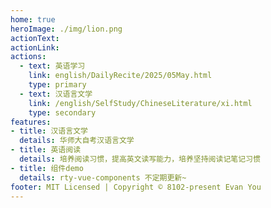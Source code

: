 ```yaml
---
home: true
heroImage: ./img/lion.png
actionText: 
actionLink: 
actions:
  - text: 英语学习
    link: english/DailyRecite/2025/05May.html
    type: primary
  - text: 汉语言文学
    link: /english/SelfStudy/ChineseLiterature/xi.html
    type: secondary
features:
- title: 汉语言文学
  details: 华师大自考汉语言文学
- title: 英语阅读
  details: 培养阅读习惯，提高英文读写能力，培养坚持阅读记笔记习惯
- title: 组件demo
  details: rty-vue-components 不定期更新~
footer: MIT Licensed | Copyright © 8102-present Evan You
---
```

<!-- <src-rtyMusicList></src-rtyMusicList>
<src-nintendoPoint></src-nintendoPoint> -->

<!-- <CodeGroup>
  <CodeGroupItem title="pnpm" active>

```bash
# 安装 vite 打包工具
pnpm add -D vuepress@next @vuepress/bundler-vite@next
```

  </CodeGroupItem>

  <CodeGroupItem title="yarn">

```bash
# 安装 vite 打包工具
yarn add -D vuepress@next @vuepress/bundler-vite@next
```

  </CodeGroupItem>
</CodeGroup> -->
